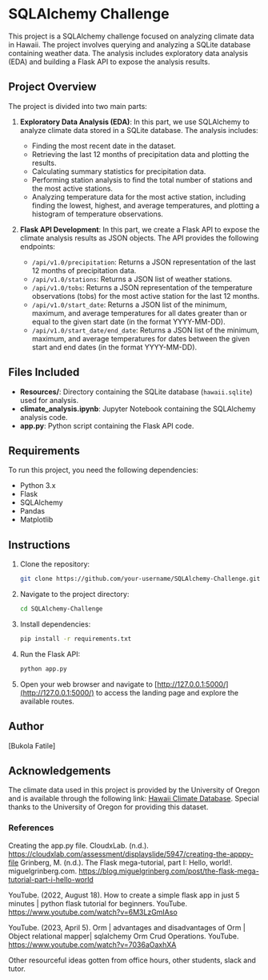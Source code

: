 # SQLAlchemy Challenge

This project is a SQLAlchemy challenge focused on analyzing climate data in Hawaii. The project involves querying and analyzing a SQLite database containing weather data. The analysis includes exploratory data analysis (EDA) and building a Flask API to expose the analysis results.

## Project Overview

The project is divided into two main parts:

1. **Exploratory Data Analysis (EDA)**: In this part, we use SQLAlchemy to analyze climate data stored in a SQLite database. The analysis includes:

   - Finding the most recent date in the dataset.
   - Retrieving the last 12 months of precipitation data and plotting the results.
   - Calculating summary statistics for precipitation data.
   - Performing station analysis to find the total number of stations and the most active stations.
   - Analyzing temperature data for the most active station, including finding the lowest, highest, and average temperatures, and plotting a histogram of temperature observations.

2. **Flask API Development**: In this part, we create a Flask API to expose the climate analysis results as JSON objects. The API provides the following endpoints:

   - `/api/v1.0/precipitation`: Returns a JSON representation of the last 12 months of precipitation data.
   - `/api/v1.0/stations`: Returns a JSON list of weather stations.
   - `/api/v1.0/tobs`: Returns a JSON representation of the temperature observations (tobs) for the most active station for the last 12 months.
   - `/api/v1.0/start_date`: Returns a JSON list of the minimum, maximum, and average temperatures for all dates greater than or equal to the given start date (in the format YYYY-MM-DD).
   - `/api/v1.0/start_date/end_date`: Returns a JSON list of the minimum, maximum, and average temperatures for dates between the given start and end dates (in the format YYYY-MM-DD).

## Files Included

- **Resources/**: Directory containing the SQLite database (`hawaii.sqlite`) used for analysis.
- **climate_analysis.ipynb**: Jupyter Notebook containing the SQLAlchemy analysis code.
- **app.py**: Python script containing the Flask API code.

## Requirements

To run this project, you need the following dependencies:

- Python 3.x
- Flask
- SQLAlchemy
- Pandas
- Matplotlib

## Instructions

1. Clone the repository:

   ```bash
   git clone https://github.com/your-username/SQLAlchemy-Challenge.git
   ```

2. Navigate to the project directory:

   ```bash
   cd SQLAlchemy-Challenge
   ```

3. Install dependencies:

   ```bash
   pip install -r requirements.txt
   ```

4. Run the Flask API:

   ```bash
   python app.py
   ```

5. Open your web browser and navigate to [http://127.0.0.1:5000/](http://127.0.0.1:5000/) to access the landing page and explore the available routes.

## Author

[Bukola Fatile]

## Acknowledgements

The climate data used in this project is provided by the University of Oregon and is available through the following link: [Hawaii Climate Database](https://www.earthchem.org/science/observing-geochemical-properties/geochemical-data). Special thanks to the University of Oregon for providing this dataset.


### References
Creating the app.py file. CloudxLab. (n.d.). https://cloudxlab.com/assessment/displayslide/5947/creating-the-apppy-file 
Grinberg, M. (n.d.). The Flask mega-tutorial, part I: Hello, world!. miguelgrinberg.com. https://blog.miguelgrinberg.com/post/the-flask-mega-tutorial-part-i-hello-world 

YouTube. (2022, August 18). How to create a simple flask app in just 5 minutes | python flask tutorial for beginners. YouTube. https://www.youtube.com/watch?v=6M3LzGmIAso 

YouTube. (2023, April 5). Orm | advantages and disadvantages of Orm | Object relational mapper| sqlalchemy Orm Crud Operations. YouTube. https://www.youtube.com/watch?v=7036aOaxhXA 



Other resourceful ideas gotten from office hours, other students, slack and tutor.
